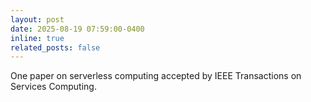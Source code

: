 ```yaml
---
layout: post
date: 2025-08-19 07:59:00-0400
inline: true
related_posts: false
---
```


One paper on serverless computing accepted by IEEE Transactions on Services Computing.